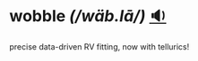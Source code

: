 # wobble *(/wäb.lā/)* <a href='http://astro.uchicago.edu/~btm/wobble.mp3'>:sound:</a>
precise data-driven RV fitting, now with tellurics!
